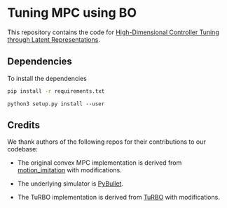# Tuning MPC using BO
This repository contains the code for [High-Dimensional Controller Tuning through Latent Representations](https://arxiv.org/pdf/2309.12487).

## Dependencies

To install the dependencies 

```bash
pip install -r requirements.txt
```

`python3 setup.py install --user`


## Credits

We thank authors of the following repos for their contributions to our codebase:

* The original convex MPC implementation is derived from [motion_imitation](https://github.com/google-research/motion_imitation) with modifications.

* The underlying simulator is [PyBullet](https://pybullet.org/wordpress/).

* The TuRBO implementation is derived from [TuRBO](https://github.com/uber-research/TuRBO) with modifications.
